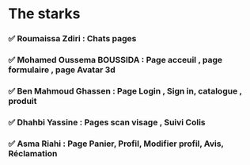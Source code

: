 # The starks  
### ✅ Roumaissa Zdiri : Chats pages  
### ✅ Mohamed Oussema BOUSSIDA : Page acceuil , page formulaire , page Avatar 3d  
### ✅ Ben Mahmoud Ghassen : Page Login , Sign in, catalogue , produit  
### ✅ Dhahbi Yassine : Pages scan visage , Suivi Colis
### ✅ Asma Riahi : Page Panier, Profil, Modifier profil, Avis, Réclamation
